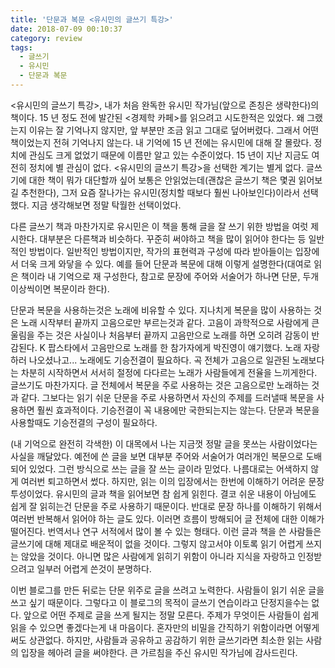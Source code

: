 ```yaml
---
title: '단문과 복문 <유시민의 글쓰기 특강>'
date: 2018-07-09 00:10:37
category: review
tags:
  - 글쓰기
  - 유시민
  - 단문과 복문
---
```


<유시민의 글쓰기 특강>, 내가 처음 완독한 유시민 작가님(앞으로 존칭은 생략한다)의 책이다. 15 년 정도 전에 발간된 <경제학 카페>를 읽으려고 시도한적은 있었다. 왜 그랬는지 이유는 잘 기억나지 않지만, 앞 부분만 조금 읽고 그대로 덮어버렸다. 그래서 어떤 책이었는지 전혀 기억나지 않는다. 내 기억에 15 년 전에는 유시민에 대해 잘 몰랐다. 정치에 관심도 크게 없었기 때문에 이름만 알고 있는 수준이었다. 15 년이 지난 지금도 여전히 정치에 별 관심이 없다. <유시민의 글쓰기 특강>을 선택한 계기는 별게 없다. 글쓰기에 대한 책이 뭐가 대단할까 싶어 보통은 안읽었는데(괜찮은 글쓰기 책은 몇권 읽어보길 추천한다), 그저 요즘 잘나가는 유시민(정치할 때보다 훨씬 나아보인다)이라서 선택했다. 지금 생각해보면 정말 탁월한 선택이었다.

다른 글쓰기 책과 마찬가지로 유시민은 이 책을 통해 글을 잘 쓰기 위한 방법을 여럿 제시한다. 대부분은 다른책과 비슷하다. 꾸준히 써야하고 책을 많이 읽어야 한다는 등 일반적인 방법이다. 일반적인 방법이지만, 작가의 표현력과 구성에 따라 받아들이는 입장에서 더욱 크게 와닿을 수 있다. 예를 들어 단문과 복문에 대해 이렇게 설명한다(대여로 읽은 책이라 내 기억으로 재 구성한다, 참고로 문장에 주어와 서술어가 하나면 단문, 두개 이상씩이면 복문이라 한다).

단문과 복문을 사용하는것은 노래에 비유할 수 있다. 지나치게 복문을 많이 사용하는 것은 노래 시작부터 끝까지 고음으로만 부르는것과 같다. 고음이 과학적으로 사람에게 큰 울림을 주는 것은 사실이나 처음부터 끝까지 고음만으로 노래를 하면 오히려 감동이 반감된다. K 팝스타에서 고음만으로 노래를 한 참가자에게 박진영이 얘기했다. 노래 자랑하러 나오셨나고... 노래에도 기승전결이 필요하다. 곡 전체가 고음으로 일관된 노래보다는 차분히 시작하면서 서서히 절정에 다다르는 노래가 사람들에게 전율을 느끼게한다. 글쓰기도 마찬가지다. 글 전체에서 복문을 주로 사용하는 것은 고음으로만 노래하는 것과 같다. 그보다는 읽기 쉬운 단문을 주로 사용하면서 자신의 주제를 드러낼때 복문을 사용하면 훨씬 효과적이다. 기승전결이 꼭 내용에만 국한되는지는 않는다. 단문과 복문을 사용할때도 기승전결의 구성이 필요하다.

(내 기억으로 완전히 각색한) 이 대목에서 나는 지금껏 정말 글을 못쓰는 사람이었다는 사실을 깨달았다. 예전에 쓴 글을 보면 대부분 주어와 서술어가 여러개인 복문으로 도배되어 있었다. 그런 방식으로 쓰는 글을 잘 쓰는 글이라 믿었다. 나름대로는 어색하지 않게 여러번 퇴고하면서 썼다. 하지만, 읽는 이의 입장에서는 한번에 이해하기 어려운 문장 투성이었다. 유시민의 글과 책을 읽어보면 참 쉽게 읽힌다. 결코 쉬운 내용이 아님에도 쉽게 잘 읽히는건 단문을 주로 사용하기 때문이다. 반대로 문장 하나를 이해하기 위해서 여러번 반복해서 읽어야 하는 글도 있다. 이러면 흐름이 방해되어 글 전체에 대한 이해가 떨어진다. 번역서나 연구 서적에서 많이 볼 수 있는 형태다. 이런 글과 책을 쓴 사람들은 글쓰기에 대해 제대로 배운적이 없을 것이다. 그렇지 않고서야 이토록 읽기 어렵게 쓰지는 않았을 것이다. 아니면 많은 사람에게 읽히기 위함이 아니라 지식을 자랑하고 인정받으려고 일부러 어렵게 쓴것이 분명하다.

이번 블로그를 만든 뒤로는 단문 위주로 글을 쓰려고 노력한다. 사람들이 읽기 쉬운 글을 쓰고 싶기 때문이다. 그렇다고 이 블로그의 목적이 글쓰기 연습이라고 단정지을수는 없다. 앞으로 어떤 주제로 글을 쓰게 될지는 정말 모른다. 주제가 무엇이든 사람들이 쉽게 읽을 수 있으면 좋겠다는게 내 마음이다. 혼자만의 비밀을 간직하기 위함이라면 어떻게 써도 상관없다. 하지만, 사람들과 공유하고 공감하기 위한 글쓰기라면 최소한 읽는 사람의 입장을 헤아려 글을 써야한다. 큰 가르침을 주신 유시민 작가님에 감사드린다.
